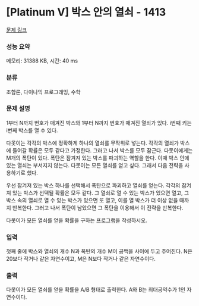 # [Platinum V] 박스 안의 열쇠 - 1413 

[문제 링크](https://www.acmicpc.net/problem/1413) 

### 성능 요약

메모리: 31388 KB, 시간: 40 ms

### 분류

조합론, 다이나믹 프로그래밍, 수학

### 문제 설명

<p>1부터 N까지 번호가 매겨진 박스와 1부터 N까지 번호가 매겨진 열쇠가 있다. i번째 키는 i번째 박스를 열 수 있다.</p>

<p>다못이는 각각의 박스에 정확하게 하나의 열쇠를 무작위로 넣는다. 각각의 열쇠가 박스에 들어갈 확률은 모두 같다고 가정한다. 그러고 나서 박스를 모두 잠근다. 다못이에게는 M개의 폭탄이 있다. 폭탄은 잠겨져 있는 박스를 파괴하는 역할을 한다. 이때 박스 안에 있는 열쇠는 부서지지 않는다. 다못이는 모든 열쇠를 얻고 싶다. 그래서 다음 전략을 사용하기로 했다.</p>

<p>우선 잠겨져 있는 박스 하나를 선택해서 폭탄으로 파괴하고 열쇠를 얻는다. 각각의 잠겨져 있는 박스가 선택될 확률은 모두 같다. 그 열쇠로 열 수 있는 박스가 있으면 열고, 그 박스 속의 열쇠로 열 수 있는 박스가 있으면 또 열고, 이를 열 박스가 더 이상 없을 때까지 반복한다. 그러고 나서 폭탄이 남았으면 그 폭탄을 이용해서 이 전략을 반복한다.</p>

<p>다못이가 모든 열쇠를 얻을 확률을 구하는 프로그램을 작성하시오.</p>

### 입력 

 <p>첫째 줄에 박스와 열쇠의 개수 N과 폭탄의 개수 M이 공백을 사이에 두고 주어진다. N은 20보다 작거나 같은 자연수이고, M은 N보다 작거나 같은 자연수이다.</p>

### 출력 

 <p>다못이가 모든 열쇠를 얻을 확률을 A/B 형태로 출력한다. A와 B는 최대공약수가 1인 자연수이다.</p>

